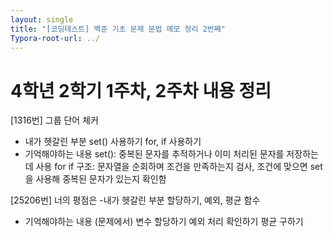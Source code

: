 ```yaml
---
layout: single
title: "[코딩테스트] 백준 기초 문제 문법 메모 정리 2번째"
Typora-root-url: ../
---
```


# 4학년 2학기 1주차, 2주차 내용 정리

[1316번] 그룹 단어 체커
- 내가 헷갈린 부분
set() 사용하기
for, if 사용하기
- 기억해야하는 내용
set(): 중복된 문자를 추적하거나 이미 처리된 문자를 저장하는데 사용
for if 구조: 문자열을 순회하며 조건을 만족하는지 검사, 조건에 맞으면 set을 사용해 중복된 문자가 있는지 확인함

[25206번] 너의 평점은
-내가 헷갈린 부분
할당하기, 예외, 평균 함수
- 기억해야하는 내용
(문제에서)
변수 할당하기
예외 처리 확인하기
평균 구하기 
